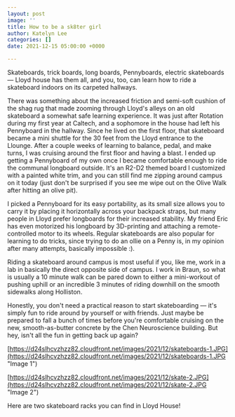 ```yaml
---
layout: post
image: ''
title: How to be a sk8ter girl
author: Katelyn Lee
categories: []
date: 2021-12-15 05:00:00 +0000

---
```

Skateboards, trick boards, long boards, Pennyboards, electric skateboards — Lloyd house has them all, and you, too, can learn how to ride a skateboard indoors on its carpeted hallways.

There was something about the increased friction and semi-soft cushion of the shag rug that made zooming through Lloyd's alleys on an old skateboard a somewhat safe learning experience. It was just after Rotation during my first year at Caltech, and a sophomore in the house had left his Pennyboard in the hallway. Since he lived on the first floor, that skateboard became a mini shuttle for the 30 feet from the Lloyd entrance to the Llounge. After a couple weeks of learning to balance, pedal, and make turns, I was cruising around the first floor and having a blast. I ended up getting a Pennyboard of my own once I became comfortable enough to ride the communal longboard outside. It's an R2-D2 themed board I customized with a painted white trim, and you can still find me zipping around campus on it today (just don't be surprised if you see me wipe out on the Olive Walk after hitting an olive pit).

I picked a Pennyboard for its easy portability, as its small size allows you to carry it by placing it horizontally across your backpack straps, but many people in Lloyd prefer longboards for their increased stability. My friend Eric has even motorized his longboard by 3D-printing and attaching a remote-controlled motor to its wheels. Regular skateboards are also popular for learning to do tricks, since trying to do an ollie on a Penny is, in my opinion after many attempts, basically impossible :).

Riding a skateboard around campus is most useful if you, like me, work in a lab in basically the direct opposite side of campus. I work in Braun, so what is usually a 10 minute walk can be pared down to either a mini-workout of pushing uphill or an incredible 3 minutes of riding downhill on the smooth sidewalks along Holliston.

Honestly, you don't need a practical reason to start skateboarding — it's simply fun to ride around by yourself or with friends. Just maybe be prepared to fall a bunch of times before you're comfortable cruising on the new, smooth-as-butter concrete by the Chen Neuroscience building. But hey, isn't all the fun in getting back up again?

[https://d24slhcvzhzz82.cloudfront.net/images/2021/12/skateboards-1.JPG](https://d24slhcvzhzz82.cloudfront.net/images/2021/12/skateboards-1.JPG "Image 1")

[https://d24slhcvzhzz82.cloudfront.net/images/2021/12/skate-2.JPG](https://d24slhcvzhzz82.cloudfront.net/images/2021/12/skate-2.JPG "Image 2")

Here are two skateboard racks you can find in Lloyd House!